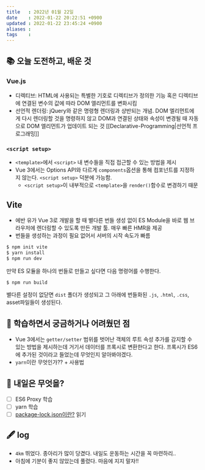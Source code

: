 ```yaml
---
title   : 2022년 01월 22일 
date    : 2022-01-22 20:22:51 +0900
updated : 2022-01-22 23:45:24 +0900
aliases : 
tags    : 
---
```

## 📚 오늘 도전하고, 배운 것
### Vue.js
- 디렉티브: HTML에 사용되는 특별한 기호로 디렉티브가 정의한 기능 혹은 디렉티브에 연결된 변수의 값에 따라 DOM 엘리먼트를 변화시킴
- 선언적 렌더링: jQuery와 같은 명령형 렌더링과 상반되는 개념. DOM 엘리먼트에게 다시 렌더링할 것을 명령하지 않고 DOM과 연결된 상태와 속성이 변경될 때 자동으로 DOM 엘리먼트가 업데이트 되는 것 [[Declarative-Programming|선언적 프로그래밍]]

### `<script setup>`
- `<template>`에서 `<script>` 내 변수들을 직접 접근할 수 있는 방법을 제시
- Vue 3에서는 Options API와 다르게 `components`옵션을 통해 컴포넌트를 지정하지 않는다. `<script setup>` 덕분에 가능함.
	- `<script setup>`이 내부적으로 `<template>`을 `render()`함수로 변경하기 때문


## Vite
- 에반 유가 Vue 3로 개발을 할 때 별다른 번들 생성 없이 ES Module을 바로 웹 브라우저에 렌더링할 수 있도록 만든 개발 툴. 매우 빠른 HMR을 제공
- 번들을 생성하는 과정이 필요 없어서 서버의 시작 속도가 빠름

```bash
$ npm init vite
$ yarn install
$ npm run dev
```

만약 ES 모듈을 하나의 번들로 만들고 싶다면 다음 명령어를 수행한다. 
```bash
$ npm run build
```
별다른 설정이 없닫면 `dist` 폴더가 생성되고 그 아래에 번들화된 `.js`, `.html`, `.css`, asset파일들이 생성된다. 

## 🤔 학습하면서 궁금하거나 어려웠던 점 
- Vue 3에서는 `getter/setter` 범위를 벗어난 객체의 루트 속성 추가를 감지할 수 있는 방법을 제시하는데 거기서 데이터를 프록시로 변환한다고 한다. 프록시가 ES6에 추가된 것이라고 들었는데 무엇인지 알아봐야겠다.
- `yarn`이란 무엇인가?? + 사용법 

## 🌅 내일은 무엇을?
- [ ] ES6 Proxy 학습
- [ ] yarn 학습
- [ ] [package-lock.json이란?](https://junwoo45.github.io/2019-10-02-package-lock/) 읽기 

## 🖋 log
- `4km` 뛰었다. 종아리가 많이 당겼다. 내일도 운동하는 시간을 꼭 마련하리..
- 아침에 기분이 좋지 않았는데 풀렸다. 마음에 지지 말자!! 
